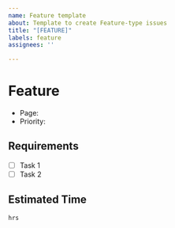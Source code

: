 ```yaml
---
name: Feature template
about: Template to create Feature-type issues
title: "[FEATURE]"
labels: feature
assignees: ''

---
```


# Feature
- Page:
- Priority:

## Requirements
- [ ] Task 1
- [ ] Task 2

## Estimated Time
`hrs`
